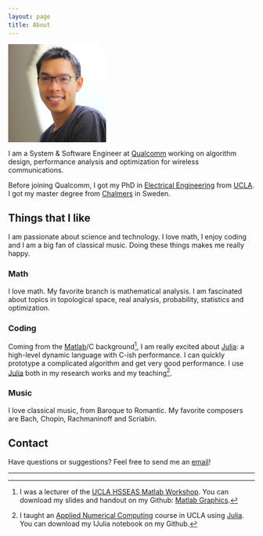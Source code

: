 ```yaml
---
layout: page
title: About
---
```


[Q]: https://www.qualcomm.com/
[J]: http://julialang.org/
[M]: https://www.mathworks.com/products/matlab/
[P]: https://www.python.org/

<img src="/images/rhymer-headshot2.jpg" alt="Smiley face" align="middle" style="width: 200px;"/>

I am a System & Software Engineer at [Qualcomm][Q] working on algorithm design, performance analysis and optimization for wireless communications.

Before joining Qualcomm, I got my PhD in [Electrical Engineering](http://www.ee.ucla.edu/) from [UCLA](http://http://www.ucla.edu/).
I got my master degree from [Chalmers](https://www.chalmers.se/en/) in Sweden.

## Things that I like
I am passionate about science and technology.
I love math, I enjoy coding and I am a big fan of classical music.
Doing these things makes me really happy.

### Math
I love math.
My favorite branch is mathematical analysis.
I am fascinated about topics in topological space, real analysis, probability, statistics and optimization.

### Coding
Coming from the [Matlab][M]/C background[^fn-matlab], I am really excited about [Julia][J]: a high-level dynamic language with C-ish performance.
I can quickly prototype a complicated algorithm and get very good performance.
I use [Julia][J] both in my research works and my teaching[^fn-julia].

### Music
I love classical music, from Baroque to Romantic.
My favorite composers are Bach, Chopin, Rachmaninoff and Scriabin.

## Contact
Have questions or suggestions? Feel free to send me an [email](mailto:rhymer123@gmail.com)!

---------------------------------------

[^fn-matlab]: I was a lecturer of the [UCLA HSSEAS Matlab Workshop](http://www.seasoasa.ucla.edu/student-opportunities/matlab). You can download my slides and handout on my Github: [Matlab Graphics](https://github.com/rhymer/matlab-plot-tutorial).

[^fn-julia]: I taught an [Applied Numerical Computing](http://www.seas.ucla.edu/~vandenbe/ee133a.html) course in UCLA using [Julia][J]. You can download my IJulia notebook on my Github.
